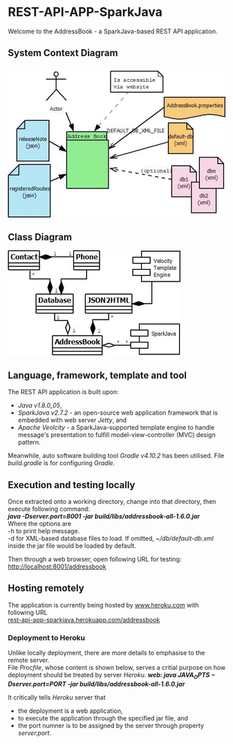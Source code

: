 # REST-API-APP-SparkJava
Welcome to the AddressBook - a SparkJava-based REST API application.

## System Context Diagram
![System Context Diagram](doco/img/ContextDiagram.jpeg)

## Class Diagram
![Class Diagram](doco/img/ClassDiagram.jpeg)

## Language, framework, template and tool
The REST API application is built upon:
   * _Java v1.8.0_05_, 
   * _SparkJava v2.7.2_ - an open-source web application framework that is embedded with web server _Jetty_, and 
   * _Apache Veolcity_ - a SparkJava-supported template engine to handle message's presentation to fulfill model-view-controller (MVC) design pattern.</br>

Meanwhile, auto software building tool _Gradle v4.10.2_ has been utilised. File _build.gradle_ is for configuring _Gradle_.

## Execution and testing locally
Once extracted onto a working directory, change into that directory, then execute following command:</br>
***java -Dserver.port=8001 -jar build/libs/addressbook-all-1.6.0.jar***</br>
Where the options are</br>
-h to print help message.</br>
-d for XML-based database files to load. If omitted, _~/db/default-db.xml_ inside the jar file would be loaded by default.</br>

Then through a web browser, open following URL for testing:</br>
[http://localhost:8001/addressbook](http://localhost:8001/addressbook)

## Hosting remotely
The application is currently being hosted by www.heroku.com with following URL<br/>
[rest-api-app-sparkjava.herokuapp.com/addressbook](https://rest-api-app-sparkjava.herokuapp.com/addressbook)

### Deployment to Heroku
Unlike locally deployment, there are more details to emphasise to the remote server.</br> 
File _Procfile_, whose content is shown below, serves a critial purpose on how deployment should be treated by server _Heroku_.
___web: java $JAVA_OPTS -Dserver.port=$PORT -jar build/libs/addressbook-all-1.6.0.jar___

It critically tells _Heroku_ server that
   * the deployment is a web application,
   * to execute the application through the specified jar file, and
   * the port numner is to be assigned by the server through property _server.port_.